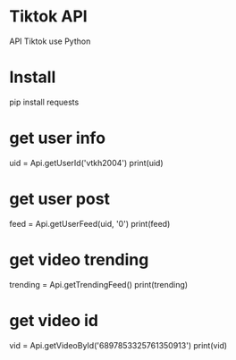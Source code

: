 # Tiktok API 
API Tiktok use Python

# Install
pip install requests

# get user info
uid = Api.getUserId('vtkh2004')
print(uid)

# get user post
feed  = Api.getUserFeed(uid, '0')
print(feed)

# get video trending
trending = Api.getTrendingFeed()
print(trending)

# get video id 
vid = Api.getVideoById('6897853325761350913')
print(vid)
